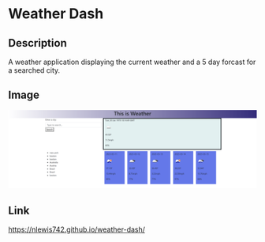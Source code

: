 # Weather Dash

## Description

A weather application displaying the current weather and a 5 day forcast for a searched city.

## Image

![alt text](./Assets/nlewis742.github.io_weather-dash_.png)

## Link

https://nlewis742.github.io/weather-dash/

